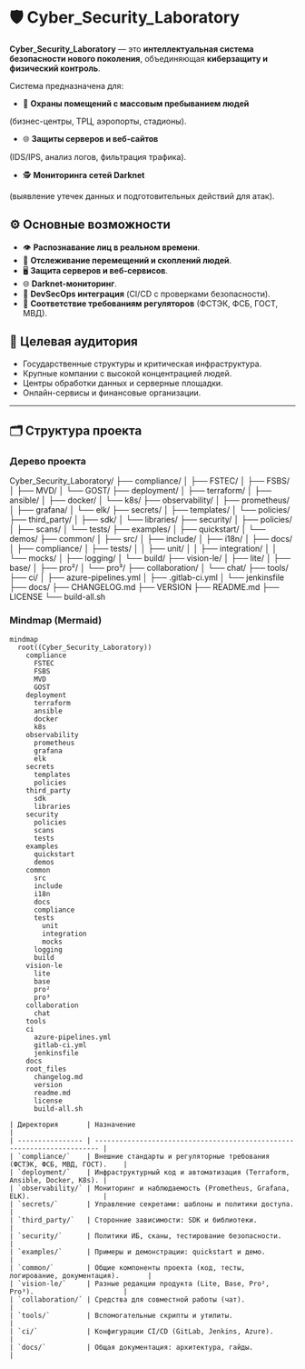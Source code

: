 # 🛡 Cyber_Security_Laboratory

**Cyber_Security_Laboratory** — это **интеллектуальная система безопасности нового поколения**, объединяющая **киберзащиту и физический контроль**.  

Система предназначена для:

- 🏢 **Охраны помещений с массовым пребыванием людей**

(бизнес-центры, ТРЦ, аэропорты, стадионы).

- 🌐 **Защиты серверов и веб-сайтов**

(IDS/IPS, анализ логов, фильтрация трафика).
  
- 🕵️ **Мониторинга сетей Darknet**

 (выявление утечек данных и подготовительных действий для атак).  

## ⚙️ Основные возможности

- 👁 **Распознавание лиц в реальном времени**.  
- 🚶 **Отслеживание перемещений и скоплений людей**.  
- 🖥 **Защита серверов и веб-сервисов**.  
- 🌐 **Darknet-мониторинг**.  
- 📡 **DevSecOps интеграция** (CI/CD с проверками безопасности).  
- 🧾 **Соответствие требованиям регуляторов** (ФСТЭК, ФСБ, ГОСТ, МВД).  

## 🎯 Целевая аудитория

- Государственные структуры и критическая инфраструктура.  
- Крупные компании с высокой концентрацией людей.  
- Центры обработки данных и серверные площадки.  
- Онлайн-сервисы и финансовые организации.  

---

## 🗂 Структура проекта

### Дерево проекта

Cyber_Security_Laboratory/
├── compliance/
│ ├── FSTEC/
│ ├── FSBS/
│ ├── MVD/
│ └── GOST/
├── deployment/
│ ├── terraform/
│ ├── ansible/
│ ├── docker/
│ └── k8s/
├── observability/
│ ├── prometheus/
│ ├── grafana/
│ └── elk/
├── secrets/
│ ├── templates/
│ └── policies/
├── third_party/
│ ├── sdk/
│ └── libraries/
├── security/
│ ├── policies/
│ ├── scans/
│ └── tests/
├── examples/
│ ├── quickstart/
│ └── demos/
├── common/
│ ├── src/
│ ├── include/
│ ├── i18n/
│ ├── docs/
│ ├── compliance/
│ ├── tests/
│ │ ├── unit/
│ │ ├── integration/
│ │ └── mocks/
│ ├── logging/
│ └── build/
├── vision-le/
│ ├── lite/
│ ├── base/
│ ├── pro²/
│ └── pro³/
├── collaboration/
│ └── chat/
├── tools/
├── ci/
│ ├── azure-pipelines.yml
│ ├── .gitlab-ci.yml
│ └── jenkinsfile
├── docs/
├── CHANGELOG.md
├── VERSION
├── README.md
├── LICENSE
└── build-all.sh

### Mindmap (Mermaid)

```mermaid
mindmap
  root((Cyber_Security_Laboratory))
    compliance
      FSTEC
      FSBS
      MVD
      GOST
    deployment
      terraform
      ansible
      docker
      k8s
    observability
      prometheus
      grafana
      elk
    secrets
      templates
      policies
    third_party
      sdk
      libraries
    security
      policies
      scans
      tests
    examples
      quickstart
      demos
    common
      src
      include
      i18n
      docs
      compliance
      tests
        unit
        integration
        mocks
      logging
      build
    vision-le
      lite
      base
      pro²
      pro³
    collaboration
      chat
    tools
    ci
      azure-pipelines.yml
      gitlab-ci.yml
      jenkinsfile
    docs
    root_files
      changelog.md
      version
      readme.md
      license
      build-all.sh
      
| Директория       | Назначение                                                              |
| ---------------- | ----------------------------------------------------------------------- |
| `compliance/`    | Внешние стандарты и регуляторные требования (ФСТЭК, ФСБ, МВД, ГОСТ).    |
| `deployment/`    | Инфраструктурный код и автоматизация (Terraform, Ansible, Docker, K8s). |
| `observability/` | Мониторинг и наблюдаемость (Prometheus, Grafana, ELK).                  |
| `secrets/`       | Управление секретами: шаблоны и политики доступа.                       |
| `third_party/`   | Сторонние зависимости: SDK и библиотеки.                                |
| `security/`      | Политики ИБ, сканы, тестирование безопасности.                          |
| `examples/`      | Примеры и демонстрации: quickstart и демо.                              |
| `common/`        | Общие компоненты проекта (код, тесты, логирование, документация).       |
| `vision-le/`     | Разные редакции продукта (Lite, Base, Pro², Pro³).                      |
| `collaboration/` | Средства для совместной работы (чат).                                   |
| `tools/`         | Вспомогательные скрипты и утилиты.                                      |
| `ci/`            | Конфигурации CI/CD (GitLab, Jenkins, Azure).                            |
| `docs/`          | Общая документация: архитектура, гайды.                                 |
